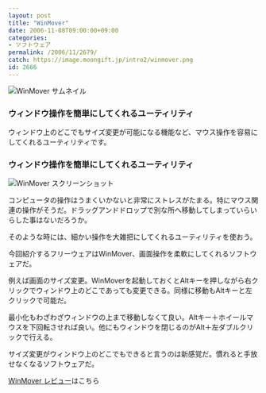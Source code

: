 ```yaml
---
layout: post
title: "WinMover"
date: 2006-11-08T09:00:00+09:00
categories:
- ソフトウェア
permalink: /2006/11/2679/
catch: https://image.moongift.jp/intro2/winmover.png
id: 2666
---
```

 ![WinMover サムネイル](https://image.moongift.jp/intro2/winmover.t.png "WinMover サムネイル")
  

### ウィンドウ操作を簡単にしてくれるユーティリティ
  
ウィンドウ上のどこでもサイズ変更が可能になる機能など、マウス操作を容易にしてくれるユーティリティです。  
<!--more-->  

### ウィンドウ操作を簡単にしてくれるユーティリティ
  

![WinMover スクリーンショット](https://image.moongift.jp/intro2/winmover.png "WinMover スクリーンショット")

  

コンピュータの操作はうまくいかないと非常にストレスがたまる。特にマウス関連の操作がそうだ。ドラッグアンドドロップで別な所へ移動してしまっていらいらした事はないだろうか。

  

そのような時には、細かい操作を大雑把にしてくれるユーティリティを使おう。

  

今回紹介するフリーウェアはWinMover、画面操作を柔軟にしてくれるソフトウェアだ。

  

例えば画面のサイズ変更。WinMoverを起動しておくとAltキーを押しながら右クリックでウィンドウ上のどこであっても変更できる。同様に移動もAltキーと左クリックで可能だ。

  

最小化もわざわざウィンドウの上まで移動しなくて良い。Altキー＋ホイールマウスを下回転させれば良い。他にもウィンドウを閉じるのがAlt＋左ダブルクリックで行える。

  

サイズ変更がウィンドウ上のどこでもできると言うのは新感覚だ。慣れると手放せなくなるソフトウェアだ。

  

[WinMover レビュー](http://oss.moongift.jp/review/i-2680.html)はこちら

